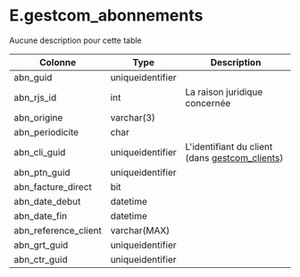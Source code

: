 # E.gestcom_abonnements

Aucune description pour cette table

Colonne|Type|Description
---|---|---
abn_guid|uniqueidentifier|
abn_rjs_id|int|La raison juridique concernée 
abn_origine|varchar(3)|
abn_periodicite|char|
abn_cli_guid|uniqueidentifier|L'identifiant du client (dans [gestcom_clients](generated_gestcom_clients.md)) 
abn_ptn_guid|uniqueidentifier|
abn_facture_direct|bit|
abn_date_debut|datetime|
abn_date_fin|datetime|
abn_reference_client|varchar(MAX)|
abn_grt_guid|uniqueidentifier|
abn_ctr_guid|uniqueidentifier|
